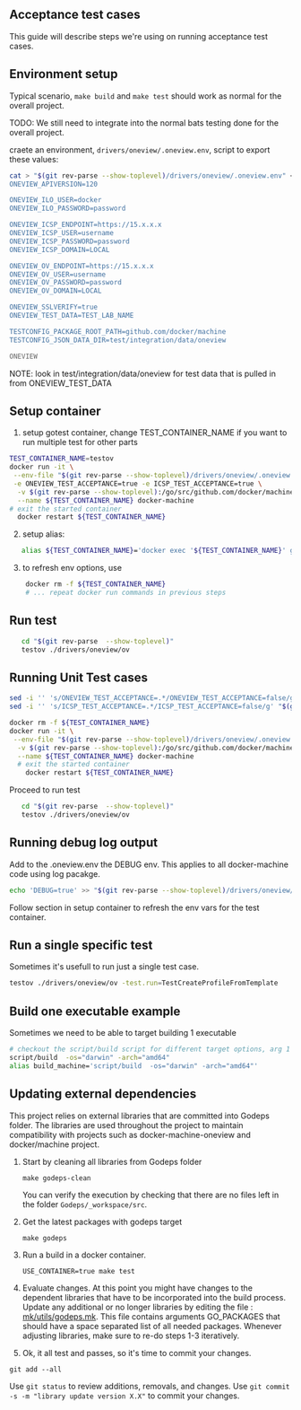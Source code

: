 Acceptance test cases
---------------------
This guide will describe steps we're using on running acceptance test cases.

Environment setup
------------------
Typical scenario, `make build` and `make test` should work as normal for the
overall project.

TODO:
We still need to integrate into the normal bats testing done for the overall project.

craete an environment, `drivers/oneview/.oneview.env`, script to export these values:

```bash
cat > "$(git rev-parse --show-toplevel)/drivers/oneview/.oneview.env" << ONEVIEW
ONEVIEW_APIVERSION=120

ONEVIEW_ILO_USER=docker
ONEVIEW_ILO_PASSWORD=password

ONEVIEW_ICSP_ENDPOINT=https://15.x.x.x
ONEVIEW_ICSP_USER=username
ONEVIEW_ICSP_PASSWORD=password
ONEVIEW_ICSP_DOMAIN=LOCAL

ONEVIEW_OV_ENDPOINT=https://15.x.x.x
ONEVIEW_OV_USER=username
ONEVIEW_OV_PASSWORD=password
ONEVIEW_OV_DOMAIN=LOCAL

ONEVIEW_SSLVERIFY=true
ONEVIEW_TEST_DATA=TEST_LAB_NAME

TESTCONFIG_PACKAGE_ROOT_PATH=github.com/docker/machine
TESTCONFIG_JSON_DATA_DIR=test/integration/data/oneview

ONEVIEW

```
NOTE: look in test/integration/data/oneview for test data that is pulled in from ONEVIEW_TEST_DATA

Setup container
---------------
1. setup gotest container, change TEST_CONTAINER_NAME if you want to run multiple test for other parts
```bash
TEST_CONTAINER_NAME=testov
docker run -it \
 --env-file "$(git rev-parse --show-toplevel)/drivers/oneview/.oneview.env" \
 -e ONEVIEW_TEST_ACCEPTANCE=true -e ICSP_TEST_ACCEPTANCE=true \
  -v $(git rev-parse --show-toplevel):/go/src/github.com/docker/machine \
  --name ${TEST_CONTAINER_NAME} docker-machine
# exit the started container
  docker restart ${TEST_CONTAINER_NAME}
```
2. setup alias:
```bash
   alias ${TEST_CONTAINER_NAME}='docker exec '${TEST_CONTAINER_NAME}' godep go test -test.timeout=60m -test.v=true --short'
```
3. to refresh env options, use
```bash
    docker rm -f ${TEST_CONTAINER_NAME}
    # ... repeat docker run commands in previous steps
```

Run test
--------
```bash
   cd "$(git rev-parse  --show-toplevel)"
   testov ./drivers/oneview/ov
```

Running Unit Test cases
-----------------------

```bash
sed -i '' 's/ONEVIEW_TEST_ACCEPTANCE=.*/ONEVIEW_TEST_ACCEPTANCE=false/g' "$(git rev-parse --show-toplevel)/drivers/oneview/.oneview.env"
sed -i '' 's/ICSP_TEST_ACCEPTANCE=.*/ICSP_TEST_ACCEPTANCE=false/g' "$(git rev-parse --show-toplevel)/drivers/oneview/.oneview.env"

docker rm -f ${TEST_CONTAINER_NAME}
docker run -it \
 --env-file "$(git rev-parse --show-toplevel)/drivers/oneview/.oneview.env" \
  -v $(git rev-parse --show-toplevel):/go/src/github.com/docker/machine \
  --name ${TEST_CONTAINER_NAME} docker-machine
  # exit the started container
    docker restart ${TEST_CONTAINER_NAME}
```
Proceed to run test
```bash
   cd "$(git rev-parse  --show-toplevel)"
   testov ./drivers/oneview/ov
```

Running debug log output
-------------------------
Add to the .oneview.env the DEBUG env.  This applies to all docker-machine code using log pacakge.

```bash
echo 'DEBUG=true' >> "$(git rev-parse --show-toplevel)/drivers/oneview/.oneview.env"
```
Follow section in setup container to refresh the env vars for the test container.

Run a single specific test
---------------------------
Sometimes it's usefull to run just a single test case.
```bash
testov ./drivers/oneview/ov -test.run=TestCreateProfileFromTemplate
```

Build one executable example
-----------------------------
Sometimes we need to be able to target building 1 executable
```bash
# checkout the script/build script for different target options, arg 1 and 2
script/build  -os="darwin" -arch="amd64"
alias build_machine='script/build  -os="darwin" -arch="amd64"'
```

Updating external dependencies
------------------------------
This project relies on external libraries that are committed into Godeps folder.
The libraries are used throughout the project to maintain compatibility with
projects such as docker-machine-oneview and docker/machine project.

1. Start by cleaning all libraries from Godeps folder

   ```
   make godeps-clean
   ```
   You can verify the execution by checking that there are no files left in the folder `Godeps/_workspace/src`.

2. Get the latest packages with godeps target

   ```
   make godeps
   ```

3. Run a build in a docker container.

   ```
   USE_CONTAINER=true make test
   ```

4. Evaluate changes.
   At this point you might have changes to the dependent libraries that have to be incorporated into the build process.   Update any additional or no longer libraries by editing the file : [mk/utils/godeps.mk](mk/utils/godeps.mk).  This file contains arguments GO_PACKAGES that should have a space separated list of all needed packages.
   Whenever adjusting libraries, make sure to re-do steps 1-3 iteratively.

5. Ok, it all test and passes, so it's time to commit your changes.

  ```
  git add --all
  ```
  Use `git status` to review additions, removals, and changes.
  Use `git commit -s -m "library update version X.X"` to commit your changes.
